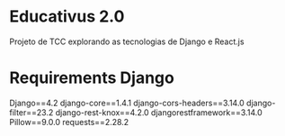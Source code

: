 # Educativus 2.0
Projeto de TCC explorando as tecnologias de Django e React.js

# Requirements Django
Django==4.2
django-core==1.4.1
django-cors-headers==3.14.0
django-filter==23.2
django-rest-knox==4.2.0
djangorestframework==3.14.0
Pillow==9.0.0
requests==2.28.2
